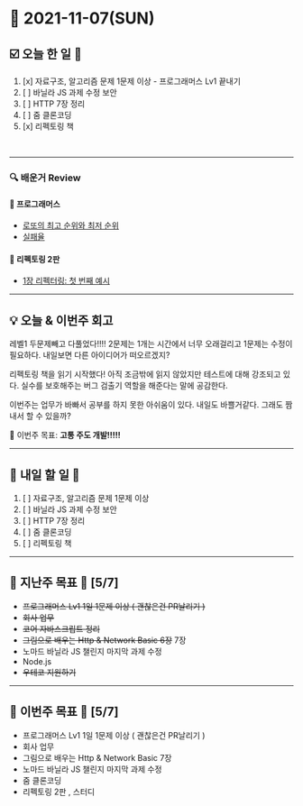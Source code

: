 # 📆 2021-11-07(SUN)
## ☑️ 오늘 한 일 📑
1. [x] 자료구조, 알고리즘 문제 1문제 이상 - 프로그래머스 Lv1 끝내기 
2. [ ] 바닐라 JS 과제 수정 보안
3. [ ] HTTP 7장 정리 
4. [ ] 줌 클론코딩
5. [x] 리펙토링 책 

<br>

***

### 🔍️ 배운거 Review 
#### 🌈 프로그래머스
- [로또의 최고 순위와 최저 순위](https://github.com/Kyuwon53/Python-algorithm/tree/main/programmers/Level1/%EB%A1%9C%EB%98%90%EC%9D%98%20%EC%B5%9C%EA%B3%A0%20%EC%88%9C%EC%9C%84%EC%99%80%20%EC%B5%9C%EC%A0%80%20%EC%88%9C%EC%9C%84)
- [실패율](https://github.com/Kyuwon53/Python-algorithm/tree/main/programmers/Level1/%EC%8B%A4%ED%8C%A8%EC%9C%A8)

#### 🌈 리펙토링 2판 
- [1장 리펙터링: 첫 번째 예시](https://github.com/Kyuwon53/library_books_record/blob/main/Refactoring_2Edition/Chapter01.md)

***
## 💡  오늘 & 이번주 회고 

레벨1 두문제빼고 다풀었다!!!! 2문제는 1개는 시간에서 너무 오래걸리고 1문제는 수정이 필요하다. 내일보면 다른 아이디어가 떠오르겠지?

리펙토링 책을 읽기 시작했다! 아직 조금밖에 읽지 않았지만 테스트에 대해 강조되고 있다. 실수를 보호해주는 버그 검출기 역할을 해준다는 말에 
공감한다. 

이번주는 업무가 바빠서 공부를 하지 못한 아쉬움이 있다. 내일도 바쁠거같다. 그래도 짬내서 할 수 있을까? 

🎯 이번주 목표: **고통 주도 개발!!!!!** 

***

## 🎯 내일 할 일 🎯
1. [ ] 자료구조, 알고리즘 문제 1문제 이상  
2. [ ] 바닐라 JS 과제 수정 보안
3. [ ] HTTP 7장 정리 
4. [ ] 줌 클론코딩
5. [ ] 리펙토링 책 

***

## 🏁 지난주 목표 🏁 [5/7]  
- ~~프로그래머스 Lv1 1일 1문제 이상 ( 괜찮은건 PR날리기 )~~
- ~~회사 업무~~ 
- ~~코어 자바스크립트 정리~~ 
- ~~그림으로 배우는 Http & Network Basic 6장~~ 7장
- 노마드 바닐라 JS 챌린지 마지막 과제 수정
- Node.js 
- ~~우테코 지원하기~~

***

## 🏁 이번주 목표 🏁 [5/7]  
- 프로그래머스 Lv1 1일 1문제 이상 ( 괜찮은건 PR날리기 )
- 회사 업무
- 그림으로 배우는 Http & Network Basic 7장
- 노마드 바닐라 JS 챌린지 마지막 과제 수정
- 줌 클론코딩
- 리펙토링 2판 , 스터디

